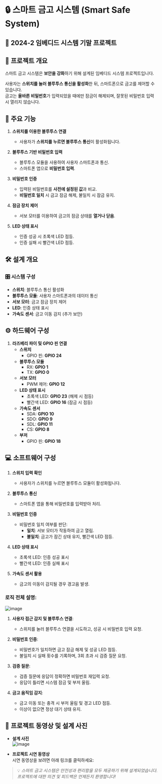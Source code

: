# 🔒 스마트 금고 시스템 (Smart Safe System)

## 📅 2024-2 임베디드 시스템 기말 프로젝트


## 📌 프로젝트 개요

스마트 금고 시스템은 **보안을 강화**하기 위해 설계된 임베디드 시스템 프로젝트입니다.

사용자는 **스위치를 눌러 블루투스 통신을 활성화**한 뒤, 스마트폰으로 금고를 제어할 수 있습니다.  
금고는 **올바른 비밀번호**가 입력되었을 때에만 잠금이 해제되며, 잘못된 비밀번호 입력 시 열리지 않습니다.


## 🌟 주요 기능

1. **스위치를 이용한 블루투스 연결**
   - 사용자가 **스위치를 누르면 블루투스 통신**이 활성화됩니다.

2. **블루투스 기반 비밀번호 입력**
   - 블루투스 모듈을 사용하여 사용자 스마트폰과 통신.
   - 스마트폰 앱으로 **비밀번호 입력**.

3. **비밀번호 인증**
   - 입력된 비밀번호를 **사전에 설정된 값**과 비교.
   - **비밀번호 일치** 시 금고 잠금 해제, 불일치 시 잠금 유지.

4. **잠금 장치 제어**
   - 서보 모터를 이용하여 금고의 잠금 상태를 **열거나 닫음**.

5. **LED 상태 표시**
   - 인증 성공 시 초록색 LED 점등.  
   - 인증 실패 시 빨간색 LED 점등.


## 🛠️ 설계 개요

### 🎛️ 시스템 구성
- **스위치**: 블루투스 통신 활성화
- **블루투스 모듈**: 사용자 스마트폰과의 데이터 통신
- **서보 모터**: 금고 잠금 장치 제어
- **LED**: 인증 상태 표시
- **가속도 센서**: 금고 이동 감지 (추가 보안)


## ⚙️ 하드웨어 구성

1. **라즈베리 파이 및 GPIO 핀 연결**
   - **스위치**  
     - GPIO 핀: **GPIO 24**
   - **블루투스 모듈**
     - RX: **GPIO 1**  
     - TX: **GPIO 0**
   - **서보 모터**
     - PWM 제어: **GPIO 12**
   - **LED 상태 표시**
     - 초록색 LED: **GPIO 23** (해제 시 점등)  
     - 빨간색 LED: **GPIO 16** (잠금 시 점등)
   - **가속도 센서**
     - SDA: **GPIO 10**
     - SDO: **GPIO 9**
     - SDL: **GPIO 11**
     - CS: **GPIO 8**
    - **부저**
      - GPIO 핀: **GPIO 18**


## 💻 소프트웨어 구성

1. **스위치 입력 확인**
   - 사용자가 스위치를 누르면 블루투스 모듈이 활성화됩니다.

2. **블루투스 통신**
   - 스마트폰 앱을 통해 비밀번호를 입력받아 처리.

3. **비밀번호 인증**
   - 비밀번호 일치 여부를 판단:
     - **일치**: 서보 모터가 작동하여 금고 열림.  
     - **불일치**: 금고가 잠긴 상태 유지, 빨간색 LED 점등.

4. **LED 상태 표시**
   - 초록색 LED: 인증 성공 표시  
   - 빨간색 LED: 인증 실패 표시

5. **가속도 센서 활용**
   - 금고의 이동이 감지될 경우 경고음 발생.


### 로직 전체 설명:
![image](https://github.com/user-attachments/assets/36a39a92-2c1c-4ad0-b660-2f633faeff19)

1. **사용자 접근 감지 및 블루투스 연결**:
   - 스위치를 눌러 블루투스 연결을 시도하고, 성공 시 비밀번호 입력 요청.

2. **비밀번호 인증**:
   - 비밀번호가 일치하면 금고 잠금 해제 및 성공 LED 점등.
   - 불일치 시 실패 횟수를 기록하며, 3회 초과 시 검증 질문 요청.

3. **검증 질문**:
   - 검증 질문에 응답이 정확하면 비밀번호 재입력 요청.
   - 응답이 틀리면 시스템 잠금 및 부저 울림.

4. **금고 움직임 감지**:
   - 금고 이동 또는 충격 시 부저 울림 및 경고 LED 점등.
   - 이상이 없으면 정상 대기 상태 유지.


## 🎥 프로젝트 동영상 및 설계 사진

- **설계 사진**  
  ![image](https://github.com/user-attachments/assets/96b0282f-c045-490a-aa52-6d5e0fb4ab78)

  

- **프로젝트 시연 동영상**  
  시연 동영상을 보려면 아래 링크를 클릭하세요:  


> 💡 _스마트 금고 시스템은 안전성과 편리함을 모두 제공하기 위해 설계되었습니다.  
> 프로젝트에 대한 의견 및 피드백은 언제든지 환영합니다!_
